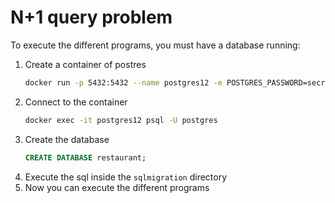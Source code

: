 # N+1 query problem

To execute the different programs, you must have a database running:

1. Create a container of postres
   ```bash
   docker run -p 5432:5432 --name postgres12 -e POSTGRES_PASSWORD=secret postgres:12
   ```
2. Connect to the container
   ```bash
   docker exec -it postgres12 psql -U postgres
   ```
4. Create the database
   ```sql
   CREATE DATABASE restaurant;
   ```
5. Execute the sql inside the `sqlmigration` directory
6. Now you can execute the different programs